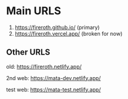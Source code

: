 # Main URLS
1) https://fireroth.github.io/ (primary)
2) https://fireroth.vercel.app/ (broken for now)


## Other URLS
old: https://fireroth.netlify.app/

2nd web: https://mata-dev.netlify.app/

test web: https://mata-test.netlify.app/
